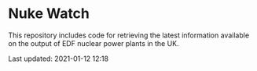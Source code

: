 # Nuke Watch

This repository includes code for retrieving the latest information available on the output of EDF nuclear power plants in the UK.

Last updated: 2021-01-12 12:18